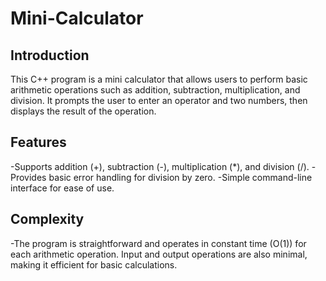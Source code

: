 # Mini-Calculator

## Introduction

This C++ program is a mini calculator that allows users to perform basic arithmetic operations such as addition, subtraction, multiplication, and division. It prompts the user to enter an operator and two numbers, then displays the result of the operation.

## Features

-Supports addition (+), subtraction (-), multiplication (*), and division (/).
-Provides basic error handling for division by zero.
-Simple command-line interface for ease of use.

## Complexity

-The program is straightforward and operates in constant time (O(1)) for each arithmetic operation. Input and output operations are also minimal, making it efficient for basic calculations.

